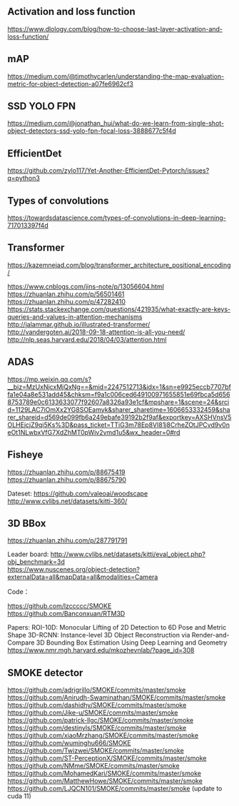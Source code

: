 

## Activation and loss function

https://www.dlology.com/blog/how-to-choose-last-layer-activation-and-loss-function/


## mAP

https://medium.com/@timothycarlen/understanding-the-map-evaluation-metric-for-object-detection-a07fe6962cf3

## SSD YOLO FPN

https://medium.com/@jonathan_hui/what-do-we-learn-from-single-shot-object-detectors-ssd-yolo-fpn-focal-loss-3888677c5f4d

## EfficientDet

https://github.com/zylo117/Yet-Another-EfficientDet-Pytorch/issues?q=python3   

## Types of convolutions

https://towardsdatascience.com/types-of-convolutions-in-deep-learning-717013397f4d

## Transformer

https://kazemnejad.com/blog/transformer_architecture_positional_encoding/    

https://www.cnblogs.com/jins-note/p/13056604.html    
https://zhuanlan.zhihu.com/p/56501461    
https://zhuanlan.zhihu.com/p/47282410    
https://stats.stackexchange.com/questions/421935/what-exactly-are-keys-queries-and-values-in-attention-mechanisms    
http://jalammar.github.io/illustrated-transformer/     
http://vandergoten.ai/2018-09-18-attention-is-all-you-need/    
http://nlp.seas.harvard.edu/2018/04/03/attention.html    


## ADAS

https://mp.weixin.qq.com/s?__biz=MzUxNjcxMjQxNg==&mid=2247512713&idx=1&sn=e9925eccb7707bffa1e04a8e531add45&chksm=f9a1c006ced649100971655851e69fbca5d6568753789e0c6133633077f92607a8326a93e1cf&mpshare=1&scene=24&srcid=1129LAC7iOmXx2YG8SOEamyk&sharer_sharetime=1606653332459&sharer_shareid=d569de099fb6a249ebafe39192b2f9af&exportkey=AXSHVnsV5OLHEjcjZ9qi5Ks%3D&pass_ticket=TTiG3m78Ep8VI81j8CrheZOtJPCvd9v0neOt1NLwbxVfG7XdZhMT0pWiv2vmd1u5&wx_header=0#rd

## Fisheye

https://zhuanlan.zhihu.com/p/88675419    
https://zhuanlan.zhihu.com/p/88675790    

Dateset: https://github.com/valeoai/woodscape    
http://www.cvlibs.net/datasets/kitti-360/    

## 3D BBox

https://zhuanlan.zhihu.com/p/287791791

Leader board:
http://www.cvlibs.net/datasets/kitti/eval_object.php?obj_benchmark=3d    
https://www.nuscenes.org/object-detection?externalData=all&mapData=all&modalities=Camera    

Code：

https://github.com/lzccccc/SMOKE    
https://github.com/Banconxuan/RTM3D    

Papers:
ROI-10D: Monocular Lifting of 2D Detection to 6D Pose and Metric Shape
3D-RCNN: Instance-level 3D Object Reconstruction via Render-and-Compare
3D Bounding Box Estimation Using Deep Learning and Geometry
https://www.nmr.mgh.harvard.edu/mkozhevnlab/?page_id=308

## SMOKE detector


https://github.com/adrigrillo/SMOKE/commits/master/smoke
https://github.com/Anirudh-Swaminathan/SMOKE/commits/master/smoke
https://github.com/dashidhy/SMOKE/commits/master/smoke
https://github.com/Jike-u/SMOKE/commits/master/smoke
https://github.com/patrick-llgc/SMOKE/commits/master/smoke
https://github.com/destinyls/SMOKE/commits/master/smoke
https://github.com/xiaoMrzhang/SMOKE/commits/master/smoke
https://github.com/wuminghu666/SMOKE
https://github.com/Twizwei/SMOKE/commits/master/smoke
https://github.com/ST-PerceptionX/SMOKE/commits/master/smoke
https://github.com/NMme/SMOKE/commits/master/smoke
https://github.com/MohamedKari/SMOKE/commits/master/smoke
https://github.com/MatthewHowe/SMOKE/commits/master/smoke
https://github.com/LJQCN101/SMOKE/commits/master/smoke  (update to cuda 11)
